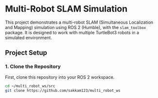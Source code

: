# Multi-Robot SLAM Simulation

This project demonstrates a multi-robot SLAM (Simultaneous Localization and Mapping) simulation using ROS 2 (Humble), with the `slam_toolbox` package. It is designed to work with multiple TurtleBot3 robots in a simulated environment.

## Project Setup

### 1. Clone the Repository

First, clone this repository into your ROS 2 workspace.

```bash
cd ~/multi_robot_ws/src
git clone https://github.com/sakkam123/multi_robot_ws
